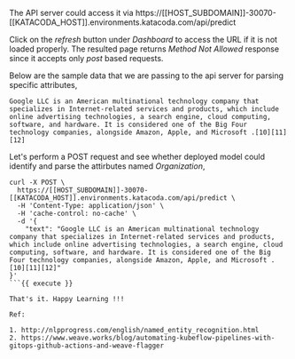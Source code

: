 The API server could access it via https://[[HOST_SUBDOMAIN]]-30070-[[KATACODA_HOST]].environments.katacoda.com/api/predict 

Click on the *refresh* button under *Dashboard* to access the URL if it is not loaded properly. The resulted page returns *Method Not Allowed* response since it accepts only *post* based requests.

Below are the sample data that we are passing to the api server for parsing specific attributes,

```
Google LLC is an American multinational technology company that specializes in Internet-related services and products, which include online advertising technologies, a search engine, cloud computing, software, and hardware. It is considered one of the Big Four technology companies, alongside Amazon, Apple, and Microsoft .[10][11][12]
```

Let's perform a POST request and see whether deployed model could identify and parse the attirbutes named *Organization*,

```
curl -X POST \
  https://[[HOST_SUBDOMAIN]]-30070-[[KATACODA_HOST]].environments.katacoda.com/api/predict \
  -H 'Content-Type: application/json' \
  -H 'cache-control: no-cache' \
  -d '{
	"text": "Google LLC is an American multinational technology company that specializes in Internet-related services and products, which include online advertising technologies, a search engine, cloud computing, software, and hardware. It is considered one of the Big Four technology companies, alongside Amazon, Apple, and Microsoft .[10][11][12]"
}'
```{{ execute }}

That's it. Happy Learning !!!

Ref: 

1. http://nlpprogress.com/english/named_entity_recognition.html
2. https://www.weave.works/blog/automating-kubeflow-pipelines-with-gitops-github-actions-and-weave-flagger 
